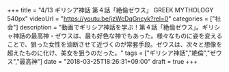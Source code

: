 +++
title =  "4/13 ギリシア神話 第４話「絶倫ゼウス」 GREEK MYTHOLOGY 540px"
videoUrl = "https://youtu.be/jzWcDqGncyk?rel=0"
categories = ["社会"]
description = "動画でギリシア神話を学ぶ！第４話「絶倫ゼウス」。ギリシャ神話の最高神・ゼウスは、最も好色な神でもあった。様々なものに姿を変えることで、狙った女性を油断させて近づくのが常套手段。ゼウスは、次々と想像を超えたものに化け、美女を狙うのだった。"
tags = ["ギリシア神話","絶倫","ゼウス","最高神"]
date = "2018-03-25T18:26:31+09:00"
draft = true
+++
